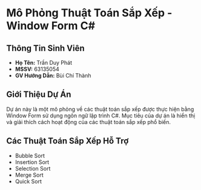 # Mô Phỏng Thuật Toán Sắp Xếp - Window Form C#

## Thông Tin Sinh Viên
- **Họ Tên:** Trần Duy Phát
- **MSSV:** 63135054
- **GV Hướng Dẫn:** Bùi Chí Thành

## Giới Thiệu Dự Án
Dự án này là một mô phỏng về các thuật toán sắp xếp được thực hiện bằng Window Form sử dụng ngôn ngữ lập trình C#. Mục tiêu của dự án là hiển thị và giải thích cách hoạt động của các thuật toán sắp xếp phổ biến.

## Các Thuật Toán Sắp Xếp Hỗ Trợ
- Bubble Sort
- Insertion Sort
- Selection Sort
- Merge Sort
- Quick Sort

